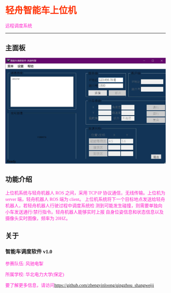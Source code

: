 # 轻舟智能车上位机

远程调度系统

___

## 主面板

![swj](swj_mianban.jpg)

## 功能介绍

上位机系统与轻舟机器人 ROS 之间，采用 TCP\IP 协议通信，无线传输。上位机为 server
端，轻舟机器人 ROS 端为 client。
上位机系统将下一个目标地点发送给轻舟机器人，若轻舟机器人行驶过程中调度系统检
测到可能发生碰撞，则需要单独向小车发送通行/禁行指令。轻舟机器人能够实时上报
自身位姿信息和状态信息以及摄像头实时图像，频率为 20HZ。

## 关于
<html>
    <head>
        <style>
            p { color:#FF23CC; }
            about{font-family: "方正喵呜"; }
            body{font-family: "幼圆"; }
            h1 {color: #ff3400;}
        </style>
    </head>
    <about>
        <h3>智能车调度软件 v1.0</h3>
        <p>参赛队伍: 风驰电掣</p>
        <p>所属学校: 华北电力大学(保定)</p>
        <p>要了解更多信息，请访问<a href="https://github.com/zhengyinloong/qingzhou_shangweiji">https://github.com/zhengyinloong/qingzhou_shangweiji</a></p>
    </about>
</html>